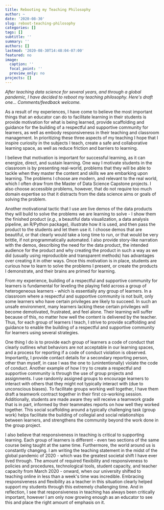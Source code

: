 ```yaml
---
title: Rebooting my Teaching Philosophy
author: ~
date: '2020-08-30'
slug: reboot-teaching-philosophy
categories: []
tags: []
subtitle: ''
summary: ''
authors: []
lastmod: '2020-08-30T14:48:04-07:00'
featured: no
image:
  caption: ''
  focal_point: ''
  preview_only: no
projects: []
---
```


*After teaching data science for several years, and through a global pandemic, I have decided to reboot my teaching philosophy. Here's draft one... Comments/feedback welcome.*

As a result of my experiences, I have come to believe the most important things that an educator can do to facilitate learning in their students is provide motivation for what is being learned, provide scaffolding and guidance for the building of a respectful and supportive community for learners, as well as embody responsiveness in their teaching and classroom management. In prioritizing these three aspects of my teaching I hope that I inspire curiosity in the subjects I teach, create a safe and collaborative learning space, as well as reduce friction and barriers to learning. 

I believe that motivation is important for successful learning, as it can energize, direct, and sustain learning. One way I motivate students in the classroom is by presenting real-world, problems that they will be able to tackle when they master the content and skills we are embarking upon learning. The problems I choose are modern, and relevant to the real world, which I often draw from the Master of Data Science Capstone projects. I also choose accessible problems, however, that do not require too much domain expertise so that it distracts from the data science aims or goals of solving the problem. 

Another motivational tactic that I use are live demos of the data products they will build to solve the problems we are learning to solve - I show them the finished product (*e.g.*, a beautiful data visualization, a data analysis pipeline, an R/Python package), illustrate how it is used, and then pass the product to the students and let them use it. I choose demos that are beautiful, or that clearly would take a long time to run, or that would be very brittle, if not programmatically automated. I also provide story-like narration with the demos, describing the need for the data product, the intended audience for the product and why creating the product in such a way as we did (usually using reproducible and transparent methods) has advantages over creating it in other ways. Once this motivation is in place, students are curious how to learn to solve the problems I present, or create the products I demonstrate, and their brains are primed for learning. 

From my experience, building of a respectful and supportive community for learners is fundamental for leveling the playing field across a group of heterogeneous learners - which is essentially any group of learners. In a classroom where a respectful and supportive community is not built, only some learners who have certain privileges are likely to succeed. In such an unsafe environment, many learners lacking these certain privileges will become demotivated, frustrated, and feel alone. Their learning will suffer because of this, no matter how well the content is delivered by the teacher. Thus, for each group of learners I teach, I strive to provide scaffolding and guidance to enable the building of a respectful and supportive community for learners using several strategies. 

One thing I do is to provide each group of learners a code of conduct that clearly outlines what behaviors are not acceptable in our learning spaces, and a process for reporting if a code of conduct violation is observed. Importantly, I provide contact details for a secondary reporting person, other than myself, in case I was the one to (unintentionally) violate the code of conduct. Another example of how I try to create a respectful and supportive community is through the use of group projects and assignments. I use randomly assigned groups to encourage learners to interact with others that they might not typically interact with (due to unconscious biases). To facilitate groups working well together, I have them draft a teamwork contract together in their first co-working session. Additionally, students are made aware they will receive a teamwork grade that is in part, informed by their teammates reports on how well they worked together. This social scaffolding around a typically challenging task (group work) helps facilitate the building of collegial and social relationships between learners, and strengthens the community beyond the work done in the group project.

I also believe that responsiveness in teaching is critical to supporting learning. Each group of learners is different - even two sections of the same course being taught at the same time. Furthermore, the world around us is constantly changing. I am writing the teaching statement in the midst of the global pandemic of 2020 - which was the greatest societal shift I have ever lived through. The amount of required flexibility and responsiveness to policies and procedures, technological tools, student capacity, and teacher capacity from March 2020 - onward, when our university shifted to teaching online in less than a week's time was incredible. Embracing responsiveness and flexibility as a teacher in this situation clearly helped support my students through this extremely challenging time. And in reflection, I see that responsiveness in teaching has always been critically important, however I am only now growing enough as an educator to see this and place the right amount of emphasis on it. 